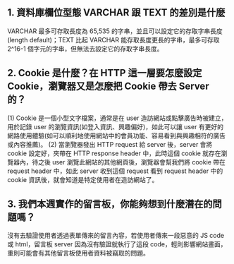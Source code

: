## 1. 資料庫欄位型態 VARCHAR 跟 TEXT 的差別是什麼
VARCHAR 最多可存取長度為 65,535 的字串，並且可以設定它的存取字串長度(length default)；TEXT 比起 VARCHAR 能存取長度更長的字串，最多可存取 2^16-1 個字元的字串，但無法去設定它的存取字串長度。

## 2. Cookie 是什麼？在 HTTP 這一層要怎麼設定 Cookie，瀏覽器又是怎麼把 Cookie 帶去 Server 的？
(1) Cookie 是一個小型文字檔案，通常是在 user 造訪網站或點擊廣告時被建立，用於記錄 user 的瀏覽資訊(如登入資訊、興趣偏好)，如此可以讓 user 有更好的網路使用體驗(如可以順利地使用網站中的會員功能、容易看到與興趣相符的廣告或內容推薦)。
(2) 當瀏覽器發出 HTTP request 給 server 後，server 會將 cookie 設定好，夾帶在 HTTP response header 中，此時這個 cookie 就存在瀏覽器內，待之後 user 瀏覽此網站的其他網頁後，瀏覽器會幫我們將 cookie 帶在 request header 中，如此 server 收到這個 request 看到 request header 中的 cookie 資訊後，就會知道是特定使用者在造訪網站了。

## 3. 我們本週實作的留言板，你能夠想到什麼潛在的問題嗎？
沒有去驗證使用者透過表單傳來的留言內容，若使用者傳來一段惡意的 JS code 或 html，留言板 server 因為沒有驗證就執行了這段 code，輕則影響網站畫面，重則可能會有其他留言板使用者資料被竊取的問題。



